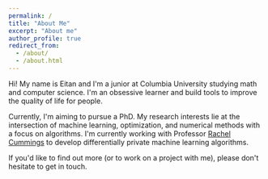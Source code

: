 ```yaml
---
permalink: /
title: "About Me"
excerpt: "About me"
author_profile: true
redirect_from: 
  - /about/
  - /about.html
---
```


Hi! My name is Eitan and I'm a junior at Columbia University studying math and computer science. I'm an obsessive learner and build tools to improve the quality of life for people.

Currently, I'm aiming to pursue a PhD. My research interests lie at the intersection of machine learning, optimization, and numerical methods with a focus on algorithms. I'm currently working with Professor [Rachel Cummings](https://www.engineering.columbia.edu/faculty/rachel-cummings) to develop differentially private machine learning algorithms.

 If you'd like to find out more (or to work on a project with me), please don't hesitate to get in touch.
